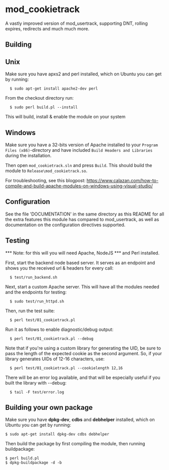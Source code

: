 mod_cookietrack
===============

A vastly improved version of mod_usertrack, supporting DNT, rolling expires,
redirects and much much more.

Building
--------

Unix
----

Make sure you have apxs2 and perl installed, which on Ubuntu
you can get by running:

```
  $ sudo apt-get install apache2-dev perl
```

From the checkout directory run:

```
  $ sudo perl build.pl --install
```

This will build, install & enable the module on your system

Windows
-------

Make sure you have a 32-bits version of Apache installed to your 
`Program Files (x86)`-directory and have included `Build Headers and Libraries`
during the installation.

Then open `mod_cookietrack.sln` and press `Build`. This should build the module
to `Release\mod_cookietrack.so`.

For troubleshooting, see this blogpost:
https://www.calazan.com/how-to-compile-and-build-apache-modules-on-windows-using-visual-studio/

Configuration
-------------

See the file 'DOCUMENTATION' in the same directory as this
README for all the extra features this module has compared to
mod_usertrack, as well as documentation on the configuration
directives supported.

Testing
-------

*** Note: for this will you will need Apache, NodeJS
*** and Perl installed.

First, start the backend node based server. It serves
as an endpoint and shows you the received url & headers
for every call:

```
  $ test/run_backend.sh
```

Next, start a custom Apache server. This will have all
the modules needed and the endpoints for testing:

```
  $ sudo test/run_httpd.sh
```

Then, run the test suite:

```
  $ perl test/01_cookietrack.pl
```

Run it as follows to enable diagnostic/debug output:

```
  $ perl test/01_cookietrack.pl --debug
```

Note that if you're using a custom library for generating
the UID, be sure to pass the length of the expected cookie
as the second argument. So, if your library generates UIDs
of 12-16 characters, use:

```
  $ perl test/01_cookietrack.pl --cookielength 12,16
```

There will be an error log available, and that will be
especially useful if you built the library with --debug:

```
  $ tail -F test/error.log
```

Building your own package
-------------------------

Make sure you have **dpkg-dev**, **cdbs** and **debhelper** installed, which on Ubuntu you can get by running:

```
$ sudo apt-get install dpkg-dev cdbs debhelper
```

Then build the package by first compiling the module, then running buildpackage:

```
$ perl build.pl
$ dpkg-buildpackage -d -b
```
